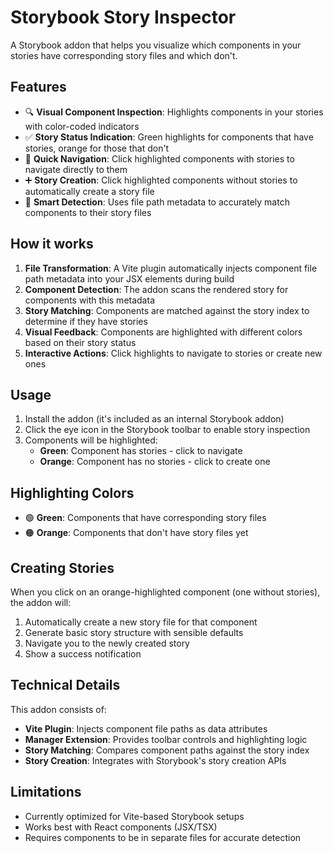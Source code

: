 # Storybook Story Inspector

A Storybook addon that helps you visualize which components in your stories have corresponding story files and which don't.

## Features

- 🔍 **Visual Component Inspection**: Highlights components in your stories with color-coded indicators
- ✅ **Story Status Indication**: Green highlights for components that have stories, orange for those that don't
- 🚀 **Quick Navigation**: Click highlighted components with stories to navigate directly to them
- ➕ **Story Creation**: Click highlighted components without stories to automatically create a story file
- 🎯 **Smart Detection**: Uses file path metadata to accurately match components to their story files

## How it works

1. **File Transformation**: A Vite plugin automatically injects component file path metadata into your JSX elements during build
2. **Component Detection**: The addon scans the rendered story for components with this metadata
3. **Story Matching**: Components are matched against the story index to determine if they have stories
4. **Visual Feedback**: Components are highlighted with different colors based on their story status
5. **Interactive Actions**: Click highlights to navigate to stories or create new ones

## Usage

1. Install the addon (it's included as an internal Storybook addon)
2. Click the eye icon in the Storybook toolbar to enable story inspection
3. Components will be highlighted:
   - **Green**: Component has stories - click to navigate
   - **Orange**: Component has no stories - click to create one

## Highlighting Colors

- 🟢 **Green**: Components that have corresponding story files
- 🟠 **Orange**: Components that don't have story files yet

## Creating Stories

When you click on an orange-highlighted component (one without stories), the addon will:

1. Automatically create a new story file for that component
2. Generate basic story structure with sensible defaults
3. Navigate you to the newly created story
4. Show a success notification

## Technical Details

This addon consists of:

- **Vite Plugin**: Injects component file paths as data attributes
- **Manager Extension**: Provides toolbar controls and highlighting logic
- **Story Matching**: Compares component paths against the story index
- **Story Creation**: Integrates with Storybook's story creation APIs

## Limitations

- Currently optimized for Vite-based Storybook setups
- Works best with React components (JSX/TSX)
- Requires components to be in separate files for accurate detection
